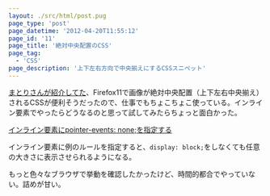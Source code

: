 ```yaml
---
layout: ./src/html/post.pug
page_type: 'post'
page_datetime: '2012-04-20T11:55:12'
page_id: '11'
page_title: '絶対中央配置のCSS'
page_tag:
  - 'CSS'
page_description: '上下左右方向で中央揃えにするCSSスニペット'
---
```

[まとりさんが紹介してた](http://unformedbuilding.com/articles/firefox-style-center-middle-aligned-css/)、Firefox11で画像が絶対中央配置（上下左右中央揃え）されるCSSが便利そうだったので、仕事でもちょこちょこ使っている。インライン要素でやったらどうなるのと思って試してみたらちょっと面白かった。

[インライン要素にpointer-events: none;を指定する](/demo/10.html)

インライン要素に例のルールを指定すると、`display: block;`をしなくても任意の大きさに表示させられるようになる。

もっと色々なブラウザで挙動を確認したかったけど、時間的都合でやっていない。詰めが甘い。
